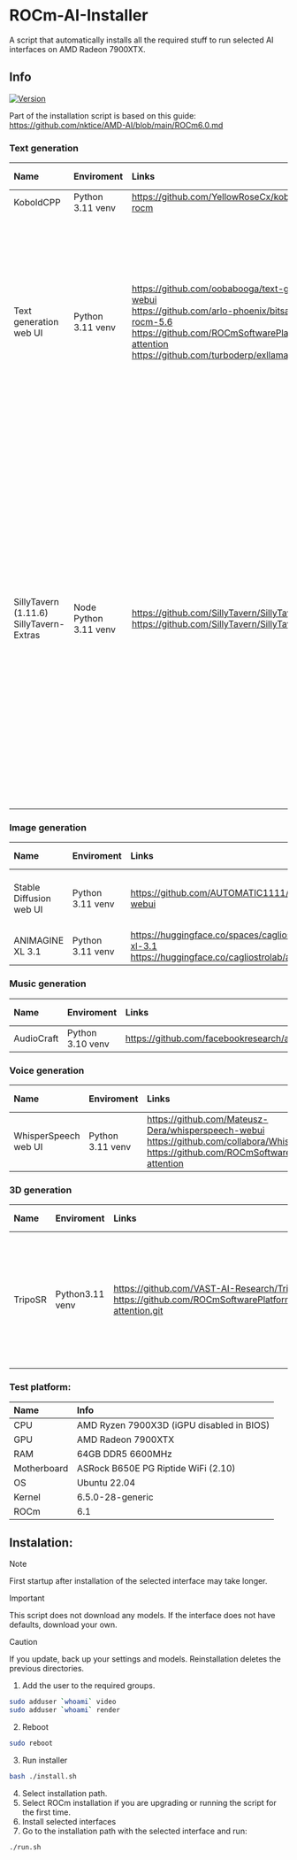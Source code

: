 # ROCm-AI-Installer
A script that automatically installs all the required stuff to run selected AI interfaces on AMD Radeon 7900XTX.

## Info
[![Version](https://img.shields.io/badge/3.3-version-orange.svg)](https://github.com/Mateusz-Dera/ROCm-AI-Installer/blob/main/README.md)

Part of the installation script is based on this guide: https://github.com/nktice/AMD-AI/blob/main/ROCm6.0.md

### Text generation
|Name|Enviroment|Links|Additional information|
|:---|:---|:---|:---|
|KoboldCPP|Python 3.11 venv|https://github.com/YellowRoseCx/koboldcpp-rocm||
|Text generation web UI|Python 3.11 venv|https://github.com/oobabooga/text-generation-webui<br/> https://github.com/arlo-phoenix/bitsandbytes-rocm-5.6<br/> https://github.com/ROCmSoftwarePlatform/flash-attention<br/> https://github.com/turboderp/exllamav2|1. Tested: ExLlamav2, Transformers, llama.ccp<br> 2. Smart Context and Silero TTS  Requrements for Superbooga and Superbooga V2 are installed, but the extensions are not enabled by default |
|SillyTavern (1.11.6)<br> SillyTavern-Extras|Node<br>Python 3.11 venv|https://github.com/SillyTavern/SillyTavern<br> https://github.com/SillyTavern/SillyTavern-Extras|1. SillyTavern and SillyTavern-Extras are launched separately<br> 2. SillyTavern must be connected to SillyTavern-Extras in settings<br> 3. Smart Context and Silero TTS are installed and enabled by default <br> 4. Smart Context requires an additional extension download in settings<br> 5. Smart Context and Silero TTS extensions must be manually configured in SillyTavern settings|

### Image generation
|Name|Enviroment|Links|Additional information|
|:---|:---|:---|:---|
|Stable Diffusion web UI|Python 3.11 venv|https://github.com/AUTOMATIC1111/stable-diffusion-webui|1. Startup parameters are in the webui-user.sh file|
|ANIMAGINE XL 3.1|Python 3.11 venv|https://huggingface.co/spaces/cagliostrolab/animagine-xl-3.1<br> https://huggingface.co/cagliostrolab/animagine-xl-3.1||

### Music generation
|Name|Enviroment|Links|Additional information|
|:---|:---|:---|:---|
|AudioCraft|Python 3.10 venv|https://github.com/facebookresearch/audiocraft||

### Voice generation
|Name|Enviroment|Links|Additional information|
|:---|:---|:---|:---|
|WhisperSpeech web UI|Python 3.11 venv|https://github.com/Mateusz-Dera/whisperspeech-webui<br> https://github.com/collabora/WhisperSpeech<br/> https://github.com/ROCmSoftwarePlatform/flash-attention||

### 3D generation
|Name|Enviroment|Links|Additional information|
|:---|:---|:---|:---|
|TripoSR|Python3.11 venv|https://github.com/VAST-AI-Research/TripoSR<br> https://github.com/ROCmSoftwarePlatform/flash-attention.git|1. It uses PyTorch ROCm, but torchmcubes is built for the CPU. This method is still faster than using just PyTorch CPU-only version.|

### Test platform:
|Name|Info|
|:---|:---|
|CPU|AMD Ryzen 7900X3D (iGPU disabled in BIOS)|
|GPU|AMD Radeon 7900XTX|
|RAM|64GB DDR5 6600MHz|
|Motherboard|ASRock B650E PG Riptide WiFi (2.10)|
|OS|Ubuntu 22.04|
|Kernel|6.5.0-28-generic|
|ROCm|6.1|

## Instalation:
> [!Note]
> First startup after installation of the selected interface may take longer.

> [!Important]
> This script does not download any models. If the interface does not have defaults, download your own.

> [!Caution]
> If you update, back up your settings and models. Reinstallation deletes the previous directories.

1. Add the user to the required groups.
```bash
sudo adduser `whoami` video
sudo adduser `whoami` render
```
2. Reboot
```bash
sudo reboot
```
3. Run installer 
```bash
bash ./install.sh
```
4. Select installation path.
5. Select ROCm installation if you are upgrading or running the script for the first time.
6. Install selected interfaces
7. Go to the installation path with the selected interface and run:
```bash
./run.sh
```
